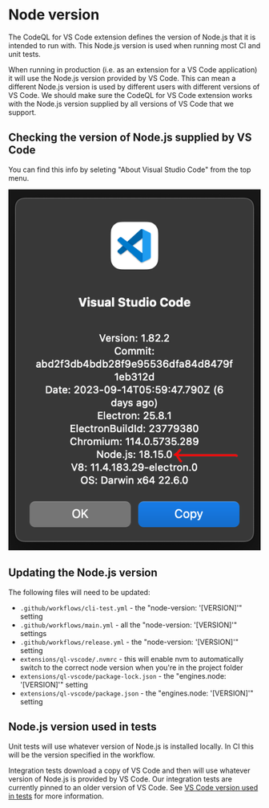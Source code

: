 # Node version

The CodeQL for VS Code extension defines the version of Node.js that it is intended to run with. This Node.js version is used when running most CI and unit tests.

When running in production (i.e. as an extension for a VS Code application) it will use the Node.js version provided by VS Code. This can mean a different Node.js version is used by different users with different versions of VS Code.
We should make sure the CodeQL for VS Code extension works with the Node.js version supplied by all versions of VS Code that we support.

## Checking the version of Node.js supplied by VS Code

You can find this info by seleting "About Visual Studio Code" from the top menu.

![about-vscode](images/about-vscode.png)

## Updating the Node.js version

The following files will need to be updated:

- `.github/workflows/cli-test.yml` - the "node-version: '[VERSION]'" setting
- `.github/workflows/main.yml` - all the "node-version: '[VERSION]'" settings
- `.github/workflows/release.yml` - the "node-version: '[VERSION]'" setting
- `extensions/ql-vscode/.nvmrc` - this will enable nvm to automatically switch to the correct node version when you're in the project folder
- `extensions/ql-vscode/package-lock.json` - the "engines.node: '[VERSION]'" setting
- `extensions/ql-vscode/package.json` - the "engines.node: '[VERSION]'" setting

## Node.js version used in tests

Unit tests will use whatever version of Node.js is installed locally. In CI this will be the version specified in the workflow.

Integration tests download a copy of VS Code and then will use whatever version of Node.js is provided by VS Code. Our integration tests are currently pinned to an older version of VS Code. See [VS Code version used in tests](./vscode-version.md#vs-code-version-used-in-tests) for more information.
